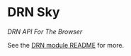 # DRN Sky

*DRN API For The Browser*

See the [DRN module README](//dashkite/drn/README.md) for more.

